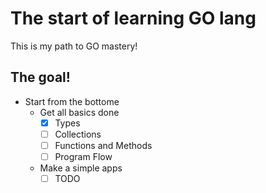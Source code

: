 # The start of learning GO lang

This is my path to GO mastery!

## The goal!

- Start from the bottome
  - Get all basics done
    - [x] Types
    - [ ] Collections
    - [ ] Functions and Methods
    - [ ] Program Flow
  - Make a simple apps
    - [ ] TODO
